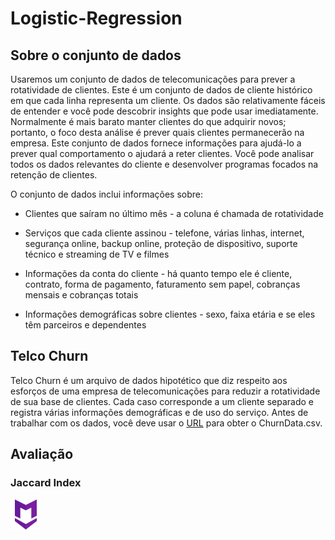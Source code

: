# Logistic-Regression

## Sobre o conjunto de dados

Usaremos um conjunto de dados de telecomunicações para prever a rotatividade de clientes. Este é um conjunto de dados de cliente histórico em que cada linha representa um cliente. Os dados são relativamente fáceis de entender e você pode descobrir insights que pode usar imediatamente. Normalmente é mais barato manter clientes do que adquirir novos; portanto, o foco desta análise é prever quais clientes permanecerão na empresa.
Este conjunto de dados fornece informações para ajudá-lo a prever qual comportamento o ajudará a reter clientes. Você pode analisar todos os dados relevantes do cliente e desenvolver programas focados na retenção de clientes.

O conjunto de dados inclui informações sobre:

* Clientes que saíram no último mês - a coluna é chamada de rotatividade

* Serviços que cada cliente assinou - telefone, várias linhas, internet, segurança online, backup online, proteção de dispositivo, suporte técnico e streaming de TV e filmes

* Informações da conta do cliente - há quanto tempo ele é cliente, contrato, forma de pagamento, faturamento sem papel, cobranças mensais e cobranças totais

* Informações demográficas sobre clientes - sexo, faixa etária e se eles têm parceiros e dependentes

## Telco Churn

Telco Churn é um arquivo de dados hipotético que diz respeito aos esforços de uma empresa de telecomunicações para reduzir a rotatividade de sua base de clientes. Cada caso corresponde a um cliente separado e registra várias informações demográficas e de uso do serviço. Antes de trabalhar com os dados, você deve usar o [URL](https://cf-courses-data.s3.us.cloud-object-storage.appdomain.cloud/IBMDeveloperSkillsNetwork-ML0101EN-SkillsNetwork/labs/Module%203/data/ChurnData.csv) para obter o ChurnData.csv.

## Avaliação

### Jaccard Index
![alt text](https://github.com/adam-p/markdown-here/raw/master/src/common/images/icon48.png "Logo Title Text 1")


